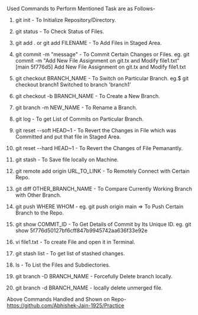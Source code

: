 Used Commands to Perform Mentioned Task are as Follows-
1) git init - To Initialize Repository/Directory.
2) git status - To Check Status of Files.
3) git add . or git add FILENAME - To Add Files in Staged Area.
5) git commit -m "message" - To Commit Certain Changes or Files.
   eg. git commit -m "Add New File Assignment on git.tx and Modify file1.txt"
  [main 5f776d5] Add New File Assignment on git.tx and Modify file1.txt

7) git checkout BRANCH_NAME - To Switch on Particular Branch.
   eg.$ git checkout branch1
  Switched to branch 'branch1'

9) git checkout -b BRANCH_NAME - To Create a New Branch.
10) git branch -m NEW_NAME - To Rename a Branch.
11) git log - To get List of Commits on Particular Branch.
12) git reset --soft HEAD~1 - To Revert the Changes in File which was Committed and put that file in Staged Area.
13) git reset --hard HEAD~1 - To Revert the Changes of File Pemanantly.
14) git stash - To Save file locally on Machine.
15) git remote add origin URL_TO_LINK - To Remotely Connect with Certain Repo.
16) git diff OTHER_BRANCH_NAME - To Compare Currently Working Branch with Other Branch.
17) git push WHERE WHOM - eg. git push origin main => To Push Certain Branch to the Repo.
18) git show COMMIT_ID - To Get Details of Commit by Its Unique ID.
    eg. git show 5f776d50127bf6cff847b9945742aa636f33e92e
20) vi file1.txt - To create File and open it in Terminal.
21) git stash list - To get list of stashed changes.
22) ls - To List the Files and Subdiectories.
23) git branch -D BRANCH_NAME - Forcefully Delete branch locally.
24) git branch -d BRANCH_NAME - locally delete unmerged file.

Above Commands Handled and Shown on Repo- 
https://github.com/Abhishek-Jain-1925/Practice
